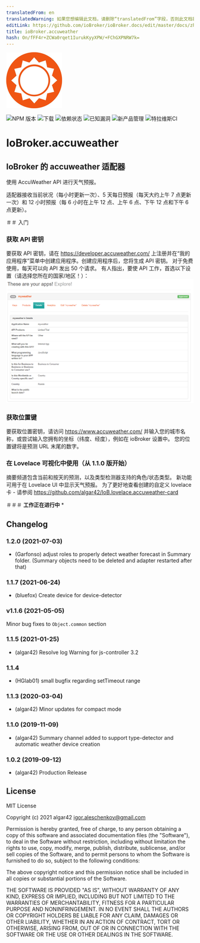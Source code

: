 ```yaml
---
translatedFrom: en
translatedWarning: 如果您想编辑此文档，请删除“translatedFrom”字段，否则此文档将再次自动翻译
editLink: https://github.com/ioBroker/ioBroker.docs/edit/master/docs/zh-cn/adapterref/iobroker.accuweather/README.md
title: ioBroker.accuweather
hash: On/fFF4r+ZCWa0rqet1IurukKyyXPW/+FChGXPNRW7k=
---
```

![商标](../../../en/adapterref/iobroker.accuweather/admin/accuweather.png)

![NPM 版本](http://img.shields.io/npm/v/iobroker.accuweather.svg)
![下载](https://img.shields.io/npm/dm/iobroker.accuweather.svg)
![依赖状态](https://img.shields.io/david/algar42/iobroker.accuweather.svg)
![已知漏洞](https://snyk.io/test/github/algar42/ioBroker.accuweather/badge.svg)
![新产品管理](https://nodei.co/npm/iobroker.accuweather.png?downloads=true)
![特拉维斯CI](http://img.shields.io/travis/algar42/ioBroker.accuweather/master.svg)

# IoBroker.accuweather
## IoBroker 的 accuweather 适配器
使用 AccuWeather API 进行天气预报。

适配器接收当前状况（每小时更新一次）、5 天每日预报（每天大约上午 7 点更新一次）和 12 小时预报（每 6 小时在上午 12 点、上午 6 点、下午 12 点和下午 6 点更新）。

＃＃ 入门
### 获取 API 密钥
要获取 API 密钥，请在 https://developer.accuweather.com/ 上注册并在“我的应用程序”菜单中创建应用程序。创建应用程序后，您将生成 API 密钥。
对于免费使用，每天可以向 API 发出 50 个请求。
有人指出，要使 API 工作，首选以下设置（请选择您所在的国家/地区！）：![设置](../../../en/adapterref/iobroker.accuweather/admin/image.png)

### 获取位置键
要获取位置密钥，请访问 https://www.accuweather.com/ 并输入您的城市名称，或尝试输入您拥有的坐标（纬度、经度），例如在 ioBroker 设置中。
您的位置键将是预测 URL 末尾的数字。

### 在 Lovelace 可视化中使用（从 1.1.0 版开始）
摘要频道包含当前和按天的预测，以及类型检测器支持的角色/状态类型。
新功能可用于在 Lovelace UI 中显示天气预报。
为了更好地查看创建的自定义 lovelace 卡 - 请参阅 https://github.com/algar42/IoB.lovelace.accuweather-card

<!-- 下一个版本的占位符（在行首）：

### **工作正在进行中** -->
＃＃＃ **工作正在进行中** *

## Changelog
### 1.2.0 (2021-07-03)
* (Garfonso) adjust roles to properly detect weather forecast in Summary folder. (Summary objects need to be deleted and adapter restarted after that)

### 1.1.7 (2021-06-24)
* (bluefox) Create device for device-detector 

### v1.1.6 (2021-05-05)
Minor bug fixes to `Object.common` section

### 1.1.5 (2021-01-25)
* (algar42) Resolve log Warning for js-controller 3.2

### 1.1.4
* (HGlab01) small bugfix regarding setTimeout range

### 1.1.3 (2020-03-04)
* (algar42) Minor updates for compact mode

### 1.1.0 (2019-11-09)
* (algar42) Summary channel added to support type-detector and automatic weather device creation

### 1.0.2 (2019-09-12)
* (algar42) Production Release

## License
MIT License

Copyright (c) 2021 algar42 <igor.aleschenkov@gmail.com>

Permission is hereby granted, free of charge, to any person obtaining a copy
of this software and associated documentation files (the "Software"), to deal
in the Software without restriction, including without limitation the rights
to use, copy, modify, merge, publish, distribute, sublicense, and/or sell
copies of the Software, and to permit persons to whom the Software is
furnished to do so, subject to the following conditions:

The above copyright notice and this permission notice shall be included in all
copies or substantial portions of the Software.

THE SOFTWARE IS PROVIDED "AS IS", WITHOUT WARRANTY OF ANY KIND, EXPRESS OR
IMPLIED, INCLUDING BUT NOT LIMITED TO THE WARRANTIES OF MERCHANTABILITY,
FITNESS FOR A PARTICULAR PURPOSE AND NONINFRINGEMENT. IN NO EVENT SHALL THE
AUTHORS OR COPYRIGHT HOLDERS BE LIABLE FOR ANY CLAIM, DAMAGES OR OTHER
LIABILITY, WHETHER IN AN ACTION OF CONTRACT, TORT OR OTHERWISE, ARISING FROM,
OUT OF OR IN CONNECTION WITH THE SOFTWARE OR THE USE OR OTHER DEALINGS IN THE
SOFTWARE.